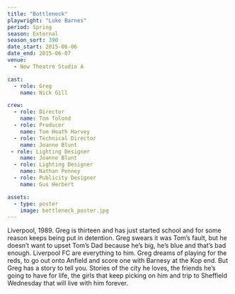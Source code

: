 ```yaml
---
title: "Bottleneck"
playwright: "Luke Barnes"
period: Spring
season: External
season_sort: 390
date_start: 2015-06-06
date_end: 2015-06-07
venue:
  - New Theatre Studio A

cast:
  - role: Greg
    name: Nick Gill

crew:
  - role: Director
    name: Tom Tolond
  - role: Producer
    name: Tom Heath Harvey
  - role: Technical Director
    name: Joanne Blunt
 - role: Lighting Designer
    name: Joanne Blunt
  - role: Lighting Designer
    name: Nathan Penney
  - role: Publicity Designer
    name: Gus Herbert

assets:
  - type: poster
    image: bottleneck_poster.jpg
---
```


Liverpool, 1989. Greg is thirteen and has just started school and for some reason keeps being put in detention. Greg swears it was Tom’s fault, but he doesn’t want to upset Tom’s Dad because he’s big, he’s blue and that’s bad enough. Liverpool FC are everything to him. Greg dreams of playing for the reds, to go out onto Anfield and score one with Barnesy at the Kop end. But Greg has a story to tell you. Stories of the city he loves, the friends he’s going to have for life, the girls that keep picking on him and trip to Sheffield Wednesday that will live with him forever.
